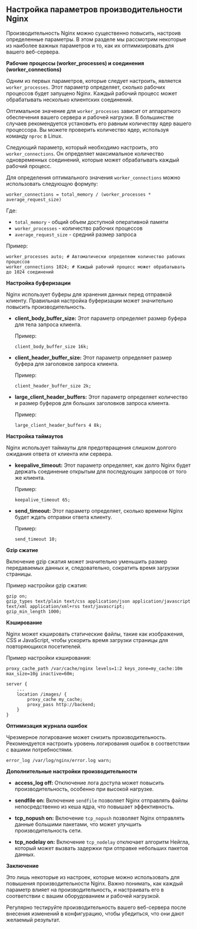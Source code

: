 ## Настройка параметров производительности Nginx

Производительность Nginx можно существенно повысить, настроив определенные параметры.  В этом разделе мы рассмотрим некоторые из наиболее важных параметров и то, как их оптимизировать для вашего веб-сервера.

**Рабочие процессы (worker_processes) и соединения (worker_connections)**

Одним из первых параметров, которые следует настроить, является `worker_processes`. Этот параметр определяет, сколько рабочих процессов будет запущено Nginx. Каждый рабочий процесс может обрабатывать несколько клиентских соединений. 

Оптимальное значение для `worker_processes` зависит от аппаратного обеспечения вашего сервера и рабочей нагрузки. В большинстве случаев рекомендуется установить его равным количеству ядер вашего процессора. Вы можете проверить количество ядер, используя команду `nproc` в Linux.

Следующий параметр, который необходимо настроить, это `worker_connections`. Он определяет максимальное количество одновременных соединений, которые может обрабатывать каждый рабочий процесс. 

Для определения оптимального значения `worker_connections` можно использовать следующую формулу:

```
worker_connections = total_memory / (worker_processes * average_request_size)
```

Где:

* `total_memory` - общий объем доступной оперативной памяти
* `worker_processes` - количество рабочих процессов
* `average_request_size` - средний размер запроса

Пример:

```
worker_processes auto; # Автоматически определяем количество рабочих процессов
worker_connections 1024; # Каждый рабочий процесс может обрабатывать до 1024 соединений
```

**Настройка буферизации**

Nginx использует буферы для хранения данных перед отправкой клиенту. Правильная настройка буферизации может значительно повысить производительность.

* **client_body_buffer_size:**  Этот параметр определяет размер буфера для тела запроса клиента. 

    Пример:

    ```nginx
    client_body_buffer_size 16k;
    ```

* **client_header_buffer_size:** Этот параметр определяет размер буфера для заголовков запроса клиента. 

    Пример:

    ```nginx
    client_header_buffer_size 2k;
    ```

* **large_client_header_buffers:** Этот параметр определяет количество и размер буферов для больших заголовков запроса клиента.

    Пример:
    ```nginx
    large_client_header_buffers 4 8k;
    ```

**Настройка таймаутов**

Nginx использует таймауты для предотвращения слишком долгого ожидания ответа от клиента или сервера. 

* **keepalive_timeout:**  Этот параметр определяет, как долго Nginx будет держать соединение открытым для последующих запросов от того же клиента.

    Пример:

    ```nginx
    keepalive_timeout 65;
    ```

* **send_timeout:**  Этот параметр определяет, сколько времени Nginx будет ждать отправки ответа клиенту.

    Пример:

    ```nginx
    send_timeout 10;
    ```

**Gzip сжатие**

Включение gzip сжатия может значительно уменьшить размер передаваемых данных и, следовательно, сократить время загрузки страницы. 

Пример настройки gzip сжатия:

```nginx
gzip on;
gzip_types text/plain text/css application/json application/javascript text/xml application/xml+rss text/javascript;
gzip_min_length 1000;
```

**Кэширование**

Nginx может кэшировать статические файлы, такие как изображения, CSS и JavaScript, чтобы ускорить время загрузки страницы для повторяющихся посетителей.

Пример настройки кэширования:

```nginx
proxy_cache_path /var/cache/nginx levels=1:2 keys_zone=my_cache:10m max_size=10g inactive=60m;

server {
    ...
    location /images/ {
        proxy_cache my_cache;
        proxy_pass http://backend;
    }
}
```

**Оптимизация журнала ошибок**

Чрезмерное логирование может снизить производительность.  Рекомендуется настроить уровень логирования ошибок в соответствии с вашими потребностями.

```nginx
error_log /var/log/nginx/error.log warn;
```

**Дополнительные настройки производительности**

* **access_log off:** Отключение лога доступа может повысить производительность, особенно при высокой нагрузке.

* **sendfile on:** Включение `sendfile` позволяет Nginx отправлять файлы непосредственно из кеша ядра, что повышает эффективность.

* **tcp_nopush on:**  Включение `tcp_nopush` позволяет Nginx отправлять данные большими пакетами, что может улучшить производительность сети.

* **tcp_nodelay on:** Включение `tcp_nodelay` отключает алгоритм Нейгла, который может вызвать задержки при отправке небольших пакетов данных.

**Заключение**

Это лишь некоторые из настроек, которые можно использовать для повышения производительности Nginx. Важно понимать, как каждый параметр влияет на производительность, и настраивать его в соответствии с вашим оборудованием и рабочей нагрузкой. 

Регулярно тестируйте производительность вашего веб-сервера после внесения изменений в конфигурацию, чтобы убедиться, что они дают желаемый результат.
